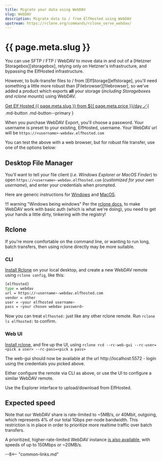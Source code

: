```yaml
---
title: Migrate your data using WebDAV
slug: WebDAV
description: Migrate data to / from ElfHosted using WebDAV
upstream: https://rclone.org/commands/rclone_serve_webdav/
---
```


# {{ page.meta.slug }}

You can use SFTP / FTP / WebDAV to move data in and out of a [Hetzner Storagebox][storagebox], relying only on Hetzner's infrastructure, and bypassing the ElfHosted infrastructure. 

However, to bulk-transfer files to / from [ElfStorage][elfstorage], you'll need something a little more robust than [Filebrowser][filebrowser], so we've added a product which exports **all** your storage (*including Storageboxes and rclone mounts*) using WebDAV.

[Get Elf Hosted {{ page.meta.slug }} from ${{ page.meta.price }}/day :magic_wand:](https://store.elfhosted.com/product/webdav/){ .md-button .md-button--primary }

When you purchase WebDAV Export, you'll choose a password. Your username is preset to your existing, ElfHosted, username. Your WebDAV url will be `https://<username>-webdav.elfhosted.com`

You can test the above with a web browser, but for robust file transfer, use one of the options below:

## Desktop File Manager

You'll want to tell your file client (*i.e. Windows Explorer or MacOS Finder*) to open `https://<username>-webdav.elfhosted.com` (*customized for your own username*), and enter your credentials when prompted.

Here are generic instructions for [Windows](https://windowsloop.com/map-webdav-drive-in-windows-10/) and [MacOS](https://support.apple.com/en-nz/guide/mac-help/mchlp1546/mac).

!!! warning "Windows being windows"
    Per the [rclone docs](https://rclone.org/commands/rclone_serve_webdav/#access-webdav-on-windows), to make WebDAV work with basic auth (which is what we're doing), you need to get your hands a little dirty, tinkering with the registry!

## Rclone

If you're more comfortable on the command line, or wanting to run long, batch transfers, then using rclone directly may be more suitable.

### CLI 

[Install Rclone](https://rclone.org/install/) on your local desktop, and create a new WebDAV remote using `rclone config`, like this:

```bash
[elfhosted]
type = webdav
url = https://<username>-webdav.elfhosted.com
vendor = other
user = <your elfhosted username>
pass = <your chosen webdav password>
```

Now you can treat `elfhosted:` just like any other rclone remote. Run `rclone ls elfhosted:` to confirm.

### Web UI

[Install rclone](https://rclone.org/install/), and fire up the UI, using 
`rclone rcd --rc-web-gui --rc-user=<pick a user> --rc-pass=<pick a pass>`

The web-gui should now be available at the url http://localhost:5572 - login using the credentials you picked above.

Either configure the remote via CLI as above, or use the UI to configure a similar WebDAV remote.

Use the Explorer interface to upload/download from ElfHosted.

## Expected speed

Note that our WebDAV share is rate-limited to ~5MB/s, or 40Mbit, outgoing, which represents 4% of our total 1Gbps per-node bandwidth. This restriction is in place in order to prioritize more realtime traffic over batch transfers.

A prioritized, higher-rate-limited WebDAV instance [is also available](https://store.elfhosted.com/product/webdav-access-plus), with speeds of up to 150Mbps or ~20MB/s.

--8<-- "common-links.md"